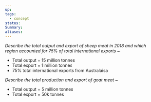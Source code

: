 ```yaml
---
up: 
tags:
  - concept
status: 
Summary:
aliases:
---
```

*Describe the total output and export of sheep meat in 2018 and which region accounted for 75% of total international exports*
~
- Total output = 15 million tonnes
- Total export = 1 million tonnes
- 75% total international exports from Australaisa
<!--SR:!2025-03-13,3,250-->


*Describe the total production and export of goat meat*
~
- Total output = 5 million tonnes
- Total export = 50k tonnes
<!--SR:!2025-03-11,1,230-->